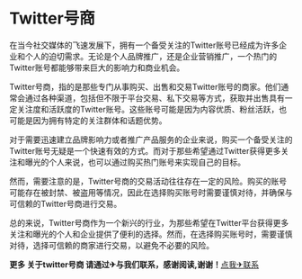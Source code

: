 # Twitter号商

在当今社交媒体的飞速发展下，拥有一个备受关注的Twitter账号已经成为许多企业和个人的迫切需求。无论是个人品牌推广，还是企业营销推广，一个热门的Twitter账号都能够带来巨大的影响力和商业机会。

Twitter号商，指的是那些专门从事购买、出售和交易Twitter账号的商家。他们通常会通过各种渠道，包括但不限于平台交易、私下交易等方式，获取并出售具有一定关注度和活跃度的Twitter账号。这些账号可能是因为内容优质、粉丝活跃，也可能是因为拥有特定的关注群体和话题优势。

对于需要迅速建立品牌影响力或者推广产品服务的企业来说，购买一个备受关注的Twitter账号无疑是一个快速有效的方式。而对于那些希望通过Twitter获得更多关注和曝光的个人来说，也可以通过购买热门账号来实现自己的目标。

然而，需要注意的是，Twitter号商的交易活动往往存在一定的风险。购买的账号可能存在被封禁、被盗用等情况，因此在选择购买账号时需要谨慎对待，并确保与可信赖的Twitter号商进行交易。

总的来说，Twitter号商作为一个新兴的行业，为那些希望在Twitter平台获得更多关注和曝光的个人和企业提供了便利的选择。然而，在选择购买账号时，需要谨慎对待，选择可信赖的商家进行交易，以避免不必要的风险。

**更多 关于twitter号商 请通过✈与我们联系，感谢阅读,谢谢！**[点我✈联系](https://1.k02.cc)